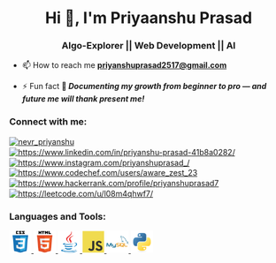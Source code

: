 <h1 align="center">Hi 👋, I'm Priyaanshu Prasad</h1>
<h3 align="center">Algo-Explorer || Web Development || AI</h3>

- 📫 How to reach me **priyanshuprasad2517@gmail.com**

- ⚡ Fun fact **🌱 *Documenting my growth from beginner to pro — and future me will thank present me!***

<h3 align="left">Connect with me:</h3>
<p align="left">
<a href="https://twitter.com/nevr_priyanshu" target="blank"><img align="center" src="https://raw.githubusercontent.com/rahuldkjain/github-profile-readme-generator/master/src/images/icons/Social/twitter.svg" alt="nevr_priyanshu" height="30" width="40" /></a>
<a href="https://linkedin.com/in/https://www.linkedin.com/in/priyanshu-prasad-41b8a0282/" target="blank"><img align="center" src="https://raw.githubusercontent.com/rahuldkjain/github-profile-readme-generator/master/src/images/icons/Social/linked-in-alt.svg" alt="https://www.linkedin.com/in/priyanshu-prasad-41b8a0282/" height="30" width="40" /></a>
<a href="https://instagram.com/https://www.instagram.com/priyanshuprasad_/" target="blank"><img align="center" src="https://raw.githubusercontent.com/rahuldkjain/github-profile-readme-generator/master/src/images/icons/Social/instagram.svg" alt="https://www.instagram.com/priyanshuprasad_/" height="30" width="40" /></a>
<a href="https://www.codechef.com/users/https://www.codechef.com/users/aware_zest_23" target="blank"><img align="center" src="https://cdn.jsdelivr.net/npm/simple-icons@3.1.0/icons/codechef.svg" alt="https://www.codechef.com/users/aware_zest_23" height="30" width="40" /></a>
<a href="https://www.hackerrank.com/https://www.hackerrank.com/profile/priyanshuprasad7" target="blank"><img align="center" src="https://raw.githubusercontent.com/rahuldkjain/github-profile-readme-generator/master/src/images/icons/Social/hackerrank.svg" alt="https://www.hackerrank.com/profile/priyanshuprasad7" height="30" width="40" /></a>
<a href="https://www.leetcode.com/https://leetcode.com/u/l08m4qhwf7/" target="blank"><img align="center" src="https://raw.githubusercontent.com/rahuldkjain/github-profile-readme-generator/master/src/images/icons/Social/leet-code.svg" alt="https://leetcode.com/u/l08m4qhwf7/" height="30" width="40" /></a>
</p>

<h3 align="left">Languages and Tools:</h3>
<p align="left"> <a href="https://www.w3schools.com/css/" target="_blank" rel="noreferrer"> <img src="https://raw.githubusercontent.com/devicons/devicon/master/icons/css3/css3-original-wordmark.svg" alt="css3" width="40" height="40"/> </a> <a href="https://www.w3.org/html/" target="_blank" rel="noreferrer"> <img src="https://raw.githubusercontent.com/devicons/devicon/master/icons/html5/html5-original-wordmark.svg" alt="html5" width="40" height="40"/> </a> <a href="https://www.java.com" target="_blank" rel="noreferrer"> <img src="https://raw.githubusercontent.com/devicons/devicon/master/icons/java/java-original.svg" alt="java" width="40" height="40"/> </a> <a href="https://developer.mozilla.org/en-US/docs/Web/JavaScript" target="_blank" rel="noreferrer"> <img src="https://raw.githubusercontent.com/devicons/devicon/master/icons/javascript/javascript-original.svg" alt="javascript" width="40" height="40"/> </a> <a href="https://www.mysql.com/" target="_blank" rel="noreferrer"> <img src="https://raw.githubusercontent.com/devicons/devicon/master/icons/mysql/mysql-original-wordmark.svg" alt="mysql" width="40" height="40"/> </a> <a href="https://www.python.org" target="_blank" rel="noreferrer"> <img src="https://raw.githubusercontent.com/devicons/devicon/master/icons/python/python-original.svg" alt="python" width="40" height="40"/> </a> </p>
